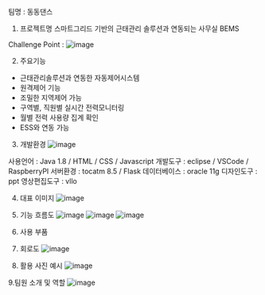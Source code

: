 팀명 : 동동댄스

1. 프로젝트명
스마트그리드 기반의 
근태관리 솔루션과 연동되는 
사무실 BEMS

Challenge Point : 
![image](https://user-images.githubusercontent.com/97868648/158286679-6baeed74-0ed8-4cf4-bc63-1d746beeacc9.png)

2. 주요기능
 
- 근태관리솔루션과 연동한 자동제어시스템
- 원격제어 기능
- 조밀한 지역제어 가능
- 구역별, 직원별 실시간 전력모니터링
- 월별 전력 사용량 집계 확인
- ESS와 연동 가능

3. 개발환경
 ![image](https://user-images.githubusercontent.com/97868648/158286745-c4e94f5a-8e15-4cef-ba9b-58b91ecdec52.png)

사용언어 : Java 1.8 / HTML / CSS / Javascript
개발도구 : eclipse / VSCode / RaspberryPI
서버환경 : tocatm 8.5 / Flask
데이터베이스 : oracle 11g
디자인도구 : ppt
영상편집도구 : vllo

4. 대표 이미지
![image](https://user-images.githubusercontent.com/97868648/158286763-a9d71ef5-b85b-4a6e-ae0e-8ff7a50f1a31.png)

5. 기능 흐름도
![image](https://user-images.githubusercontent.com/97868648/158286890-edec369b-69fe-4ddc-869c-f7c57207a36b.png)
![image](https://user-images.githubusercontent.com/97868648/158286901-e49ecea3-2f64-46a6-96fb-79b9834c6f57.png)
![image](https://user-images.githubusercontent.com/97868648/158286911-69747795-d43f-4323-afb3-31a99ef9636f.png)



6. 사용 부품


7. 회로도
![image](https://user-images.githubusercontent.com/97868648/158286812-4341f221-8052-41a4-8dd9-10aba525192f.png)

8. 활용 사진 예시
![image](https://user-images.githubusercontent.com/97868648/158287302-6e1f3a67-4b00-4c26-a19d-3fc512fd970d.png)


9.팀원 소개 및 역할
![image](https://user-images.githubusercontent.com/97868648/158286824-d4c97978-bde8-442b-a602-0bd461bfe9a1.png)

